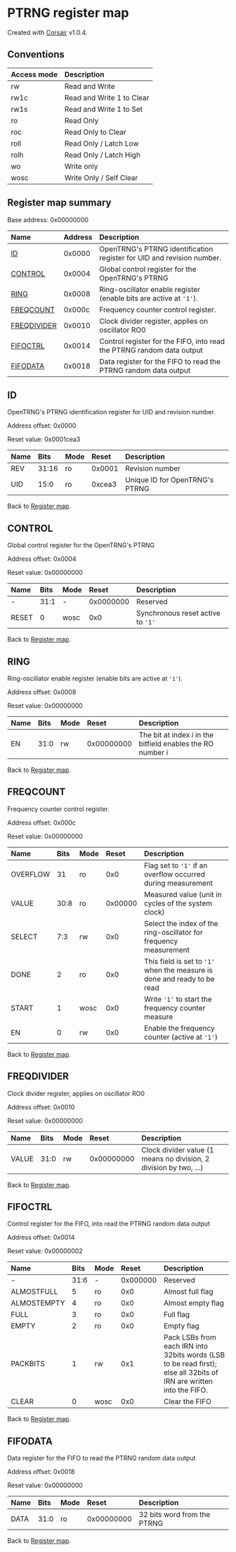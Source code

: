 # PTRNG register map

Created with [Corsair](https://github.com/esynr3z/corsair) v1.0.4.

## Conventions

| Access mode | Description               |
| :---------- | :------------------------ |
| rw          | Read and Write            |
| rw1c        | Read and Write 1 to Clear |
| rw1s        | Read and Write 1 to Set   |
| ro          | Read Only                 |
| roc         | Read Only to Clear        |
| roll        | Read Only / Latch Low     |
| rolh        | Read Only / Latch High    |
| wo          | Write only                |
| wosc        | Write Only / Self Clear   |

## Register map summary

Base address: 0x00000000

| Name                     | Address    | Description |
| :---                     | :---       | :---        |
| [ID](#id)                | 0x0000     | OpenTRNG's PTRNG identification register for UID and revision number. |
| [CONTROL](#control)      | 0x0004     | Global control register for the OpenTRNG's PTRNG |
| [RING](#ring)            | 0x0008     | Ring-oscillator enable register (enable bits are active at `'1'`). |
| [FREQCOUNT](#freqcount)  | 0x000c     | Frequency counter control register. |
| [FREQDIVIDER](#freqdivider) | 0x0010     | Clock divider register, applies on oscillator RO0 |
| [FIFOCTRL](#fifoctrl)    | 0x0014     | Control register for the FIFO, into read the PTRNG random data output |
| [FIFODATA](#fifodata)    | 0x0018     | Data register for the FIFO to read the PTRNG random data output |

## ID

OpenTRNG's PTRNG identification register for UID and revision number.

Address offset: 0x0000

Reset value: 0x0001cea3


| Name             | Bits   | Mode            | Reset      | Description |
| :---             | :---   | :---            | :---       | :---        |
| REV              | 31:16  | ro              | 0x0001     | Revision number |
| UID              | 15:0   | ro              | 0xcea3     | Unique ID for OpenTRNG's PTRNG |

Back to [Register map](#register-map-summary).

## CONTROL

Global control register for the OpenTRNG's PTRNG

Address offset: 0x0004

Reset value: 0x00000000


| Name             | Bits   | Mode            | Reset      | Description |
| :---             | :---   | :---            | :---       | :---        |
| -                | 31:1   | -               | 0x0000000  | Reserved |
| RESET            | 0      | wosc            | 0x0        | Synchronous reset active to `'1'` |

Back to [Register map](#register-map-summary).

## RING

Ring-oscillator enable register (enable bits are active at `'1'`).

Address offset: 0x0008

Reset value: 0x00000000


| Name             | Bits   | Mode            | Reset      | Description |
| :---             | :---   | :---            | :---       | :---        |
| EN               | 31:0   | rw              | 0x00000000 | The bit at index _i_ in the bitfield enables the RO number _i_ |

Back to [Register map](#register-map-summary).

## FREQCOUNT

Frequency counter control register.

Address offset: 0x000c

Reset value: 0x00000000


| Name             | Bits   | Mode            | Reset      | Description |
| :---             | :---   | :---            | :---       | :---        |
| OVERFLOW         | 31     | ro              | 0x0        | Flag set to `'1'` if an overflow occurred during measurement |
| VALUE            | 30:8   | ro              | 0x00000    | Measured value (unit in cycles of the system clock) |
| SELECT           | 7:3    | rw              | 0x0        | Select the index of the ring-oscillator for frequency measurement |
| DONE             | 2      | ro              | 0x0        | This field is set to `'1'` when the measure is done and ready to be read |
| START            | 1      | wosc            | 0x0        | Write `'1'` to start the frequency counter measure |
| EN               | 0      | rw              | 0x0        | Enable the frequency counter (active at `'1'`) |

Back to [Register map](#register-map-summary).

## FREQDIVIDER

Clock divider register, applies on oscillator RO0

Address offset: 0x0010

Reset value: 0x00000000


| Name             | Bits   | Mode            | Reset      | Description |
| :---             | :---   | :---            | :---       | :---        |
| VALUE            | 31:0   | rw              | 0x00000000 | Clock divider value (1 means no division, 2 division by two, ...) |

Back to [Register map](#register-map-summary).

## FIFOCTRL

Control register for the FIFO, into read the PTRNG random data output

Address offset: 0x0014

Reset value: 0x00000002


| Name             | Bits   | Mode            | Reset      | Description |
| :---             | :---   | :---            | :---       | :---        |
| -                | 31:6   | -               | 0x000000   | Reserved |
| ALMOSTFULL       | 5      | ro              | 0x0        | Almost full flag |
| ALMOSTEMPTY      | 4      | ro              | 0x0        | Almost empty flag |
| FULL             | 3      | ro              | 0x0        | Full flag |
| EMPTY            | 2      | ro              | 0x0        | Empty flag |
| PACKBITS         | 1      | rw              | 0x1        | Pack LSBs from each IRN into 32bits words (LSB to be read first); else all 32bits of IRN are written into the FIFO. |
| CLEAR            | 0      | wosc            | 0x0        | Clear the FIFO |

Back to [Register map](#register-map-summary).

## FIFODATA

Data register for the FIFO to read the PTRNG random data output

Address offset: 0x0018

Reset value: 0x00000000


| Name             | Bits   | Mode            | Reset      | Description |
| :---             | :---   | :---            | :---       | :---        |
| DATA             | 31:0   | ro              | 0x00000000 | 32 bits word from the PTRNG |

Back to [Register map](#register-map-summary).
